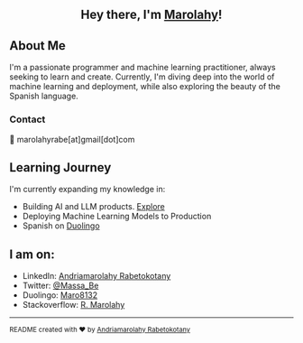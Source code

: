 <div align="center">

<!-- Your introduction -->
## Hey there, I'm [Marolahy](https://marolai.github.io/)!

</div>


## About Me

I'm a passionate programmer and machine learning practitioner, always seeking to learn and create. Currently, I'm diving deep into the world of machine learning and deployment, while also exploring the beauty of the Spanish language.

### Contact

📧 marolahyrabe[at]gmail[dot]com

## Learning Journey

I'm currently expanding my knowledge in:

- Building AI and LLM products. [Explore](https://github.com/marolAI?tab=repositories)
- Deploying Machine Learning Models to Production
- Spanish on [Duolingo](https://www.duolingo.com/profile/Maro8132)


## I am on:

- LinkedIn: [Andriamarolahy Rabetokotany](https://www.linkedin.com/in/andriamarolahy-rabetokotany-a84986143/)
- Twitter: [@Massa_Be](https://twitter.com/Massa_Be)
- Duolingo: [Maro8132](https://www.duolingo.com/profile/Maro8132)
- Stackoverflow: [R. Marolahy](https://stackoverflow.com/users/9560986/r-marolahy)

---


<sub>README created with ❤️ by [Andriamarolahy Rabetokotany](https://marolai.github.io/)</sub>
